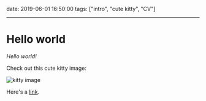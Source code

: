 date: 2019-06-01 16:50:00
tags: ["intro", "cute kitty", "CV"]

---

# Hello world

_Hello world!_

Check out this cute kitty image:

![kitty image](kitty.png)

Here's a [link](CV.pdf).

